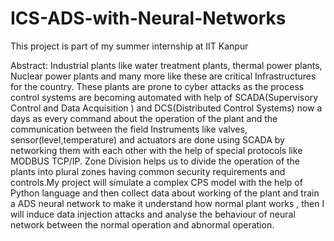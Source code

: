 # ICS-ADS-with-Neural-Networks

This project is part of my summer internship at IIT Kanpur

Abstract: Industrial plants like water treatment plants, thermal power plants, Nuclear power plants and many more like these are critical Infrastructures for the country. These plants are prone to cyber attacks as the process control systems are becoming automated with help of SCADA(Supervisory Control and Data Acquisition ) and DCS(Distributed Control Systems) now a days as every command about the operation of the plant and the communication between the field Instruments like valves, sensor(level,temperature) and actuators are done using SCADA by networking them with each other with the help of special protocols like MODBUS TCP/IP. Zone Division helps us to divide the operation of the plants into plural zones having common security requirements and controls.My project will simulate a complex CPS model with the help of Python language and then collect data about working of the plant and train a ADS neural network to make it understand how normal plant works , then I will induce data injection attacks and analyse the behaviour  of neural network between the normal operation and abnormal operation.
